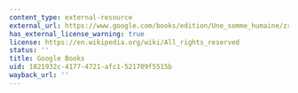 ```yaml
---
content_type: external-resource
external_url: https://www.google.com/books/edition/Une_somme_humaine/zrNezwEACAAJ?hl=en&gl=us&kptab=editions&sa=X&ved=2ahUKEwing8yixp-GAxVwMVkFHVRbDIkQmBZ6BAgHEAk
has_external_license_warning: true
license: https://en.wikipedia.org/wiki/All_rights_reserved
status: ''
title: Google Books
uid: 1821932c-4177-4721-afc1-521709f5515b
wayback_url: ''
---
```

